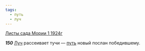 ```yaml
---
tags:
  - путь
  - луч
---
```


[Листы сада Мории 1 1924г](https://127.0.0.1:4002/agni/1924)

___150___
[Луч](../../../tags/#луч) рассеивает тучи — [путь](../../../tags/#путь) новый послан победившему.   

